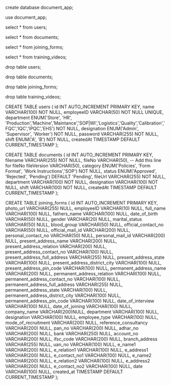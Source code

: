 create database document_app;

use document_app;

select \* from users;

select \* from documents;

select \* from joining_forms;

select \* from training_videos;

drop table users;

drop table documents;

drop table joining_forms;

drop table training_videos;

CREATE TABLE users (
id INT AUTO_INCREMENT PRIMARY KEY,
name VARCHAR(100) NOT NULL,
employeeID VARCHAR(50) NOT NULL UNIQUE,
department ENUM('Store', 'HR', 'Production','Machine','Maintance','SOP|WI','Logistics','Quality','Calibration','FQC','IQC','IPQC','EHS') NOT NULL,
designation ENUM('Admin', 'Supervisor', 'Worker') NOT NULL,
password VARCHAR(255) NOT NULL,
shift ENUM('A', 'B') NOT NULL,
createdAt TIMESTAMP DEFAULT CURRENT_TIMESTAMP
);

CREATE TABLE documents (
id INT AUTO_INCREMENT PRIMARY KEY,
filename VARCHAR(255) NOT NULL,
fileNo VARCHAR(50), -- Add this line for fileNo
fileVersion VARCHAR(50),
category ENUM('Policies', 'Form Format', 'Work Instructions','SOP') NOT NULL,
status ENUM('Approved', 'Rejected', 'Pending') DEFAULT 'Pending',
fileUrl VARCHAR(255) NOT NULL,
department VARCHAR(100) NOT NULL,
designation VARCHAR(100) NOT NULL,
shift VARCHAR(100) NOT NULL,
createdAt TIMESTAMP DEFAULT CURRENT_TIMESTAMP
);

CREATE TABLE joining_forms (
id INT AUTO_INCREMENT PRIMARY KEY,
photo_url VARCHAR(255) NULL,
employeeID VARCHAR(10) NULL,
full_name VARCHAR(100) NULL,
fathers_name VARCHAR(100) NULL,
date_of_birth VARCHAR(50) NULL,
gender VARCHAR(20) NULL,
marital_status VARCHAR(50) NULL,
blood_group VARCHAR(50) NULL,
official_contact_no VARCHAR(50) NULL,
official_mail_id VARCHAR(200) NULL,
personal_contact_no VARCHAR(50) NULL,
personal_mail_id VARCHAR(200) NULL,
present_address_name VARCHAR(200) NULL,
present_address_relation VARCHAR(200) NULL,
present_address_contact_no VARCHAR(100) NULL,
present_address_full_address VARCHAR(255) NULL,
present_address_state VARCHAR(100) NULL,
present_address_district_city VARCHAR(100) NULL,
present_address_pin_code VARCHAR(100) NULL,
permanent_address_name VARCHAR(200) NULL,
permanent_address_relation VARCHAR(100) NULL,
permanent_address_contact_no VARCHAR(100) NULL,
permanent_address_full_address VARCHAR(255) NULL,
permanent_address_state VARCHAR(100) NULL,
permanent_address_district_city VARCHAR(100) NULL,
permanent_address_pin_code VARCHAR(100) NULL,
date_of_interview VARCHAR(100) NULL,
date_of_joining VARCHAR(100) NULL,
company_name VARCHAR(200)NULL,
department VARCHAR(100) NULL,
designation VARCHAR(100) NULL,
employee_type VARCHAR(100) NULL,
mode_of_recruitment VARCHAR(200) NULL,
reference_consultancy VARCHAR(200) NULL,
pan_no VARCHAR(200) NULL,
adhar_no VARCHAR(200) NULL,
bank VARCHAR(250) NULL,
account_no VARCHAR(200) NULL,
ifsc_code VARCHAR(200) NULL,
branch_address VARCHAR(255) NULL,
uan_no VARCHAR(100) NULL,
e_name1 VARCHAR(200) NULL,
e_relation1 VARCHAR(100) NULL,
e_address1 VARCHAR(200) NULL,
e_contact_no1 VARCHAR(100) NULL,
e_name2 VARCHAR(200) NULL,
e_relation2 VARCHAR(100) NULL,
e_address2 VARCHAR(200) NULL,
e_contact_no2 VARCHAR(100) NULL,
date VARCHAR(100) NULL,
created_at TIMESTAMP DEFAULT CURRENT_TIMESTAMP
);
